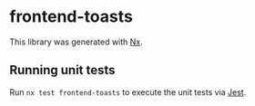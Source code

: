 # frontend-toasts

This library was generated with [Nx](https://nx.dev).

## Running unit tests

Run `nx test frontend-toasts` to execute the unit tests via [Jest](https://jestjs.io).
